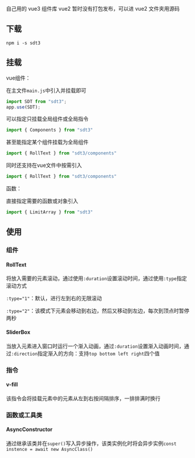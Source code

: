自己用的 vue3 组件库
vue2 暂时没有打包发布，可以进 vue2 文件夹用源码

## 下载

`npm i -s sdt3`

## 挂载

vue组件：

在主文件`main.js`中引入并挂载即可

```javascript
import SDT from "sdt3";
app.use(SDT);
```

可以指定只挂载全局组件或全局指令

```javascript
import { Components } from "sdt3" 
```

甚至能指定某个组件挂载为全局组件

```javascript
import { RollText } from "sdt3/components"
```

同时还支持在vue文件中按需引入

```javascript
import { RollText } from "sdt3/components"
```

函数：

直接指定需要的函数或对象引入

```javascript
import { LimitArray } from "sdt3"
```

## 使用

### 组件

#### RollText

将放入需要的元素滚动，通过使用`:duration`设置滚动时间，通过使用`:type`指定滚动方式

`:type="1"`：默认，进行左到右的无限滚动

`:type="2"`：该模式下元素会移动到右边，然后又移动到左边，每次到顶点时暂停两秒

#### SliderBox

当放入元素进入窗口时运行一个渐入动画，通过`:duration`设置渐入动画时间，通过`:direction`指定渐入的方向：支持`top bottom left right`四个值

### 指令

#### v-fill

该指令会将挂载元素中的元素从左到右按间隔排序，一排排满时换行

### 函数或工具类

#### AsyncConstructor

通过继承该类并在`super()`写入异步操作，该类实例化时将会异步实例`const instence = await new AsyncClass()`



